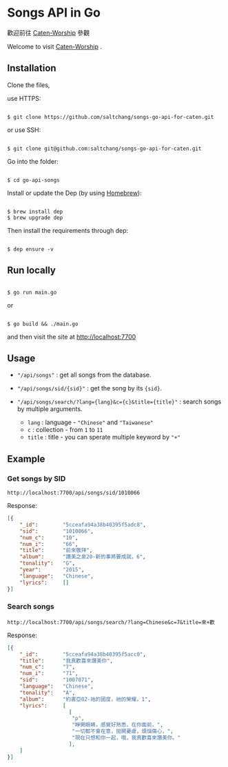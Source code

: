 # Songs API in Go

歡迎前往 [Caten-Worship](https://caten-worship.herokuapp.com) 參觀

Welcome to visit [Caten-Worship](https://caten-worship.herokuapp.com) .

## Installation

Clone the files,

use HTTPS:

```shell

$ git clone https://github.com/saltchang/songs-go-api-for-caten.git

```

or use SSH:

```shell

$ git clone git@github.com:saltchang/songs-go-api-for-caten.git

```

Go into the folder:

```shell

$ cd go-api-songs

```

Install or update the Dep (by using [Homebrew](https://brew.sh/)):

```shell

$ brew install dep
$ brew upgrade dep

```

Then install the requirements through dep:

```shell

$ dep ensure -v

```

## Run locally

```shell

$ go run main.go

```

or

```shell

$ go build && ./main.go

```

and then visit the site at [http://localhost:7700](http://localhost:7700)

## Usage

- `"/api/songs"` : get all songs from the database.

- `"/api/songs/sid/{sid}"` : get the song by its `{sid}`.

- `"/api/songs/search/?lang={lang}&c={c}&title={title}"` : search songs by multiple arguments.
  - `lang` : language - `"Chinese"` and `"Taiwanese"`
  - `c` : collection - from `1` to `11`
  - `title` : title - you can sperate multiple keyword by `"+"`

## Example

### Get songs by SID

```http
http://localhost:7700/api/songs/sid/1010066
```

Response:

```json
[{
    "_id":        "5cceafa94a38b40395f5adc8",
    "sid":        "1010066",
    "num_c":      "10",
    "num_i":      "66",
    "title":      "前來敬拜",
    "album":      "讚美之泉20-新的事將要成就，6",
    "tonality":   "G",
    "year":       "2015",
    "language":   "Chinese",
    "lyrics":     []
}]

```

### Search songs

```http
http://localhost:7700/api/songs/search/?lang=Chinese&c=7&title=來+歡
```

Response:

```json
[{
    "_id":        "5cceafa94a38b40395f5acc0",
    "title":      "我真歡喜來讚美你",
    "num_c":      "7",
    "num_i":      "71",
    "sid":        "1007071",
    "language":   "Chinese",
    "tonality":   "A",
    "album":      "約書亞02-祂的國度，祂的榮耀，1",
    "lyrics":     [
                    [
                     "p",
                     "睜開眼睛，感覺好熟悉，在你面前，",
                     "一切都不會在意，拋開憂慮，煩惱傷心，",
                     "現在只想和你一起，哦，我真歡喜來讚美你。"
                    ],
    ]
}]

```
